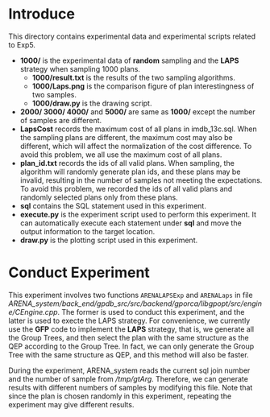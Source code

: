 # Introduce
This directory contains experimental data and experimental scripts related to Exp5.

- **1000/** is the experimental data of **random** sampling and the **LAPS** strategy when sampling 1000 plans.
    - **1000/result.txt** is the results of the two sampling algorithms.
    - **1000/Laps.png** is the comparison figure of plan interestingness of two samples.
    - **1000/draw.py** is the drawing script.
- **2000/ 3000/ 4000/** and **5000/** are same as **1000/** except the number of samples are different.
- **LapsCost** records the maximum cost of all plans in imdb_13c.sql. When the sampling plans are different, the maximum cost may also be different, which will affect the normalization of the cost difference. To avoid this problem, we all use the maximum cost of all plans.
- **plan_id.txt** records the ids of all valid plans. When sampling, the algorithm will randomly generate plan ids, and these plans may be invalid, resulting in the number of samples not meeting the expectations. To avoid this problem, we recorded the ids of all valid plans and randomly selected plans only from these plans.
- **sql** contains the SQL statement used in this experiment.
- **execute.py** is the experiment script used to perform this experiment. It can automatically execute each statement under **sql** and move the output information to the target location.
- **draw.py** is the plotting script used in this experiment.

# Conduct Experiment
This experiment involves two functions `ARENALAPSExp` and `ARENALaps` in file *ARENA_system/back_end/gpdb_src/src/backend/gporca/libgpopt/src/engine/CEngine.cpp*. The former is used to conduct this experiment, and the latter is used to execte the LAPS strategy. For convenience, we currently use the **GFP** code to implement the **LAPS** strategy, that is, we generate all the Group Trees, and then select the plan with the same structure as the QEP according to the Group Tree. In fact, we can only generate the Group Tree with the same structure as QEP, and this method will also be faster.

During the experiment, ARENA_system reads the current sql join number and the number of sample from */tmp/gtArg*. Therefore, we can generate results with different numbers of samples by modifying this file. Note that since the plan is chosen randomly in this experiment, repeating the experiment may give different results.
